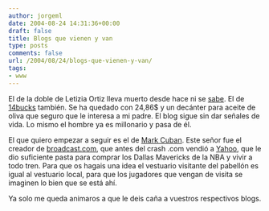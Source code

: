 ```yaml
---
author: jorgeml
date: 2004-08-24 14:31:36+00:00
draft: false
title: Blogs que vienen y van
type: posts
comments: false
url: /2004/08/24/blogs-que-vienen-y-van/
tags:
- www
---
```


El de la doble de Letizia Ortiz lleva muerto desde hace ni se [sabe](http://letizia-ortiz.blogspot.com). El de [14bucks](http://www.14bucks.com) también. Se ha quedado con 24,86$ y un decánter para aceite de oliva que seguro que le interesa a mi padre. El blog sigue sin dar señales de vida. Lo mismo el hombre ya es millonario y pasa de él.

El que quiero empezar a seguir es el  de [Mark Cuban](http://www.blogmaverick.com). Este señor fue el creador de [broadcast.com](http://www.broadcast.com), que antes del crash .com vendió a [Yahoo](http://www.yahoo.com), que le dio suficiente pasta para comprar los Dallas Mavericks de la NBA y vivir a todo tren. Para que os hagais una idea el vestuario visitante del pabellón es igual al vestuario local, para que los jugadores que vengan de visita se imaginen lo bien que se está ahí.

Ya solo me queda animaros a que le deis caña a vuestros respectivos blogs.
